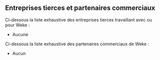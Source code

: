 ## Entreprises tierces et partenaires commerciaux

Ci-dessous la liste exhaustive des entreprises tierces travaillant avec ou pour Weke :  
- Aucune  


Ci-dessous la liste exhaustive des partenaires commerciaux de Weke :
- Aucun  